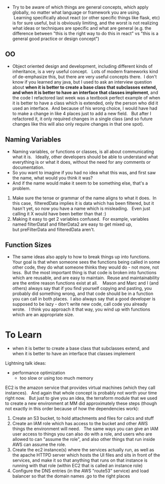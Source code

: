 - Try to be aware of which things are general concepts, which apply globally, no matter what language or framework you are using.   Learning specifically about react (or other specific things like flask, etc) is for sure useful, but is obviously limiting, and the worst is not realizing what ideas or techniques are specific and what are general (e.g. the difference between "this is the right way to do this in react" vs "this is a general good practice or design concept") 

## OO 

- Object oriented design and development, including different kinds of inheritance, is a very useful concept.   Lots of modern frameworks kind of de-emphasize this, but there are very useful concepts there.  I don't know if you learned any java, but I used to ask an interview question about **when it is better to create a base class that subclasses extend, and when it is better to have an interface that classes implement**, and the code I refactored last week was a textbook perfect example of when it is better to have a class which is extended, only the person who did it used an interface.  And because of his wrong choice, I would have had to make a change in like 4 places just to add a new field.   But after I refactored it, it only required changes in a single class (and so future changes like this will also only require changes in that one spot).


## Naming Variables 

- Naming variables, or functions or classes, is all about communicating what it is.   Ideally, other developers should be able to understand what everything is or what it does, without the need for any comments or documentation.  
- So you want to imagine if you had no idea what this was, and first saw the name, what would you think it was?   
- And if the name would make it seem to be something else, that's a problem.     

1. Make sure the tense or grammar of the name aligns to what it does.  In this case,  filteredData implies it is data which has been filtered, but it hasn't yet, so now you have a name which is misleading.   Even just calling it X would have been better than that :)
2. Making it easy to get 2 variables confused.  For example, variables named filterData1 and filterData2 are easy to get mixed up, but preFilterData and filteredData aren't.


## Function Sizes 

- The same ideas also apply to how to break things up into functions.  Your goal is that when someone sees the functions being called in some other code, they do what someone thinks they would do - not more, not less.  But the most important thing is that code is broken into functions which are reusable, and are easy to maintain.  Reuse and maintainability are the entire reason functions exist at all.    Mason and Marc and I (and others) always say that if you find yourself copying and pasting, you probably did something wrong, and that code should be in a function you can call in both places.  I also always say that a good developer is supposed to be lazy - don't write new code, call code you already wrote.   I think you approach it that way, you wind up with functions which are an appropriate size.


# To Learn 
- when it is better to create a base class that subclasses extend, and when it is better to have an interface that classes implement


Lightning talk ideas: 
- performance optimization 
	- too slow or using too much memory 





EC2 is the amazon service that provides virtual machines (which they call instances).   And again that whole concept is probably not worth your time right now.   But just to give you an idea, the terraform module that we used to create a new environment at MM did approximately these steps (though not exactly in this order because of how the dependencies work):

1. Create an S3 bucket, to hold attachments and files for calcs and stuff
2. Create an IAM role which has access to the bucket and other AWS things the environment will need.   The same ways you can give an IAM user access to things you can also do with a role, and users who are allowed to can "assume the role", and also other things that run inside AWS can assume the role.
3. Create the ec2 instance(s) where the services actually run, as well as the apache HTTPD server which hosts the UI files and sits in front of the services, and make it so that anything that runs on that instance is running with that role (within EC2 that is called an instance role)
4. Configure the DNS entries (in the AWS "route53" service) and load balancer so that the domain names <whatever>.go to the right places